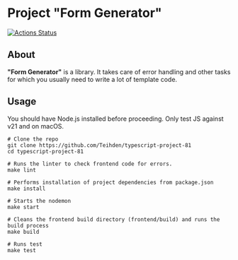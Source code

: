 # Project "Form Generator"
[![Actions Status](https://github.com/Teihden/typescript-project-81/actions/workflows/hexlet-check.yml/badge.svg)](https://github.com/Teihden/typescript-project-81/actions)

## About
**"Form Generator"** is a library. It takes care of error handling and other tasks for which you usually need to write a lot of template code.

## Usage

You should have Node.js installed before proceeding. Only test JS against v21 and on macOS.

```shell
# Clone the repo
git clone https://github.com/Teihden/typescript-project-81
cd typescript-project-81

# Runs the linter to check frontend code for errors.
make lint

# Performs installation of project dependencies from package.json
make install

# Starts the nodemon
make start

# Cleans the frontend build directory (frontend/build) and runs the build process
make build

# Runs test
make test
```
